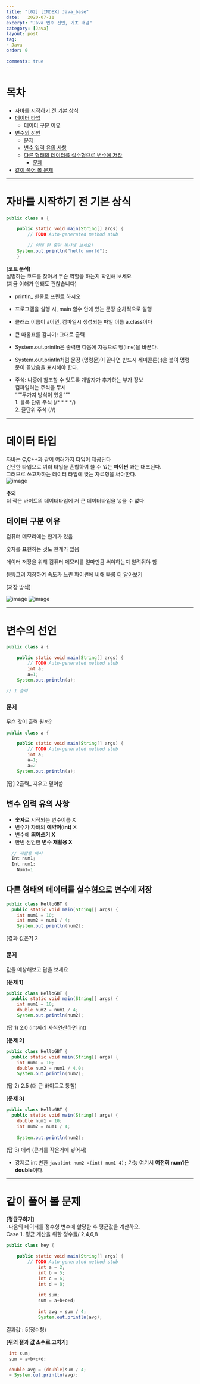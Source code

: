 ```yaml
---
title: "[02] [INDEX] Java_base"
date:   2020-07-11
excerpt: "Java 변수 선언, 기초 개념"
category: [Java]
layout: post
tag:
- Java
order: 0

comments: true
---
```


# 목차

- [자바를 시작하기 전 기본 상식](#자바를-시작하기-전-기본-상식)
- [데이터 타입](#데이터-타입)
  * [데이터 구분 이유](#데이터-구분-이유)
- [변수의 선언](#변수의-선언)
    + [문제](#문제)
  * [변수 입력 유의 사항](#변수-입력-유의-사항)
  * [다른 형태의 데이터를 실수형으로 변수에 저장](#다른-형태의-데이터를-실수형으로-변수에-저장)
    + [문제](#문제1)
- [같이 풀어 볼 문제](#같이-풀어-볼-문제)






---


# 자바를 시작하기 전 기본 상식

```java
public class a {

	public static void main(String[] args) {
	 	// TODO Auto-generated method stub
  
        // 아래 한 줄만 복사해 보세요!
	System.out.println("hello world");
	}
```

**[코드 분석]**  
설명하는 코드를 찾아서 무슨 역할을 하는지 확인해 보세요  
(지금 이해가 안돼도 괜찮습니다)
- println_ 한줄로 프린트 하시오  
- 프로그램을 실행 시, main 함수 안에 있는 문장 순차적으로 실행  
- 클래스 이름이 a이면, 컴파일시 생성되는 파일 이름 a.class이다  
- 큰 따옴표를 감싸기: 그대로 출력   

- System.out.println은 출력한 다음에 자동으로 행(line)을 바꾼다.  
- System.out.println처럼 문장 (명령문)이 끝나면 반드시 세미콜론(;)을 붙여 명령문이 끝났음을 표시해야 한다.  

- 주석: 나중에 참조할 수 있도록 개발자가 추가하는 부가 정보   
        컴파일러는 주석을 무시                                
        “””두가지 방식이 있음”””                                      
        1. 블록 단위 주석 (/*  *  *  */)                                        
        2. 줄단위 주석 (//)

----

# 데이터 타입
자바는 C,C++과 같이 여러가지 타입이 제공된다   
간단한 타입으로 여러 타입을 혼합하여 쓸 수 있는 **파이썬** 과는 대조된다.  
그러므로 쓰고자하는 데이터 타입에 맞는 자료형을 써야한다.  
![image](https://user-images.githubusercontent.com/76824611/114297061-7e2f0400-9ae9-11eb-9c00-493cbfd3b844.png)

**주의**  
더 작은 바이트의 데이터타입에 저 큰 데이터타입을 넣을 수 없다

## 데이터 구분 이유

컴퓨터 메모리에는 한계가 있음

숫자를 표현하는 것도 한계가 있음

데이터 저장을 위해 컴퓨터 메모리를 얼마만큼 써야하는지 알려줘야 함

뭉뜽그려 저장하여 속도가 느린 파이썬에 비해 빠름 [더 알아보기](https://yerimoh.github.io//Algo6/#%EC%9B%90%EC%8B%9C-%ED%83%80%EC%9E%85-primitive-type)


[저장 방식]

![image](https://user-images.githubusercontent.com/76824611/114297202-378dd980-9aea-11eb-9d5d-d60f2c94247b.png)
![image](https://user-images.githubusercontent.com/76824611/114297205-407eab00-9aea-11eb-81d4-d77c7474debe.png)


---


# 변수의 선언

```java
public class a {

	public static void main(String[] args) {
		// TODO Auto-generated method stub
		int a;
		a=1;
	System.out.println(a);
 
// 1 출력
```

### 문제

무슨 값이 출력 될까?

```java
public class a {

	public static void main(String[] args) {
		// TODO Auto-generated method stub
		int a;
		a=1;
		a=2
	System.out.println(a);
```

[답]
2출력_ 지우고 덮어씀

## 변수 입력 유의 사항

- **숫자**로 시작되는 변수이름 X
- 변수가 자바의 **에약어(int)** X
- 변수에 **띄어쓰기 X**
- 한번 선언한 **변수 재활용 X**
 
```java
  // 재활용 예시
  Int num1;
  Int num1;
    Num1=1
```

## 다른 형태의 데이터를 실수형으로 변수에 저장

```java
public class HelloGBT {
  public static void main(String[] args) {
    int num1 = 10;
    int num2 = num1 / 4;
    System.out.println(num2);
 ```
 
[결과 값은?]
 2
 
### 문제
값을 예상해보고 답을 보세요
 
**[문제 1]**
  
```java
public class HelloGBT {
  public static void main(String[] args) {
    int num1 = 10;
    double num2 = num1 / 4;     
    System.out.println(num2);
 ```

(답 1)
 2.0 (int끼리 사칙연산하면 int)


**[문제 2]**
  
```java
public class HelloGBT {
  public static void main(String[] args) {
    int num1 = 10;
    double num2 = num1 / 4.0;   
    System.out.println(num2);
 ```
 
(답 2)
2.5 (더 큰 바이트로 퉁침) 
 
**[문제 3]**
  
```java
public class HelloGBT {
  public static void main(String[] args) {
    double num1 = 10;
    int num2 = num1 / 4;    
    
    System.out.println(num2);
 ```

(답 3)
에러 (큰거를 작은거에 넣어서)  
+ 강제로 int 변환 ```java(int num2 =(int) num1 4);``` 가능
  여기서 **여전히 num1은 double**이다.
  
---

# 같이 풀어 볼 문제

**[평균구하기]**    
-다음의 데이터를 정수형 변수에 할당한 후 평균값을 계산하오.  
Case 1. 평균 계산을 위한 정수들/ 2,4,6,8

```java
public class hey {

	public static void main(String[] args) {
		// TODO Auto-generated method stub
			int a = 2;
			int b = 5;
			int c = 6; 
			int d = 8;
			
			int sum;
			sum = a+b+c+d;
			
			int avg = sum / 4;
			System.out.println(avg);
```


결과값 : 5(정수형)


**[위의 졀과 값 소수로 고치기]**

```java
 int sum;
 sum = a+b+c+d;

 double avg = (double)sum / 4;    
 = System.out.println(avg);
```

